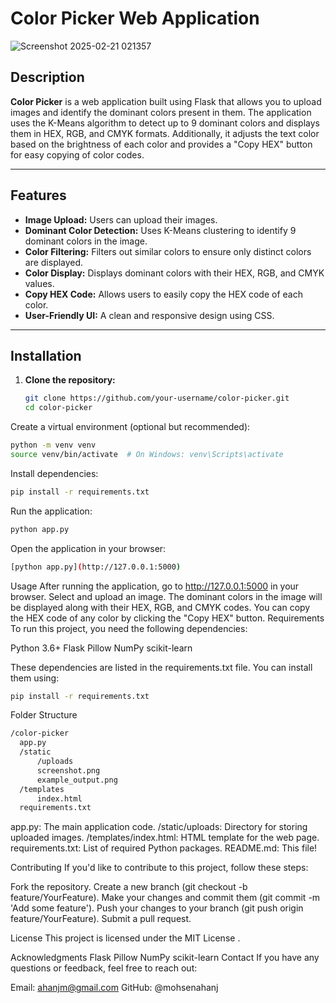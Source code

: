 # Color Picker Web Application
![Screenshot 2025-02-21 021357](https://github.com/user-attachments/assets/ef161ff6-7f85-492f-ae0f-f78c139e3231)
## Description

**Color Picker** is a web application built using Flask that allows you to upload images and identify the dominant colors present in them. The application uses the K-Means algorithm to detect up to 9 dominant colors and displays them in HEX, RGB, and CMYK formats. Additionally, it adjusts the text color based on the brightness of each color and provides a "Copy HEX" button for easy copying of color codes.

---

## Features

- **Image Upload:** Users can upload their images.
- **Dominant Color Detection:** Uses K-Means clustering to identify 9 dominant colors in the image.
- **Color Filtering:** Filters out similar colors to ensure only distinct colors are displayed.
- **Color Display:** Displays dominant colors with their HEX, RGB, and CMYK values.
- **Copy HEX Code:** Allows users to easily copy the HEX code of each color.
- **User-Friendly UI:** A clean and responsive design using CSS.

---

## Installation

1. **Clone the repository:**
   ```bash
   git clone https://github.com/your-username/color-picker.git
   cd color-picker

Create a virtual environment (optional but recommended):
  ```bash
python -m venv venv
source venv/bin/activate  # On Windows: venv\Scripts\activate
```

Install dependencies:
  ```bash
pip install -r requirements.txt
```
Run the application:
  ```bash
python app.py
```

Open the application in your browser:
  ```bash
[python app.py](http://127.0.0.1:5000)
```

Usage
After running the application, go to http://127.0.0.1:5000 in your browser.
Select and upload an image.
The dominant colors in the image will be displayed along with their HEX, RGB, and CMYK codes.
You can copy the HEX code of any color by clicking the "Copy HEX" button.
Requirements
To run this project, you need the following dependencies:

Python 3.6+
Flask
Pillow
NumPy
scikit-learn

These dependencies are listed in the requirements.txt file. You can install them using:
  ```bash
pip install -r requirements.txt
```

Folder Structure
  ```bash
/color-picker
    app.py
    /static
        /uploads
        screenshot.png
        example_output.png
    /templates
        index.html
    requirements.txt
```
app.py: The main application code.
/static/uploads: Directory for storing uploaded images.
/templates/index.html: HTML template for the web page.
requirements.txt: List of required Python packages.
README.md: This file!


Contributing
If you'd like to contribute to this project, follow these steps:

Fork the repository.
Create a new branch (git checkout -b feature/YourFeature).
Make your changes and commit them (git commit -m 'Add some feature').
Push your changes to your branch (git push origin feature/YourFeature).
Submit a pull request.


License
This project is licensed under the MIT License .


Acknowledgments
Flask
Pillow
NumPy
scikit-learn
Contact
If you have any questions or feedback, feel free to reach out:

Email: ahanjm@gmail.com
GitHub: @mohsenahanj
